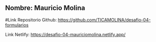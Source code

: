 ## Nombre: Mauricio Molina

#Link Repositorio Github: https://github.com/TICAMOLINA/desafio-04-formularios

Link Netlify: https://desafio-04-mauriciomolina.netlify.app/